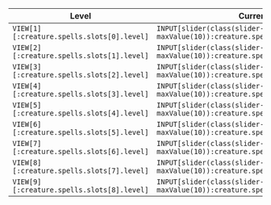 <!-- ```dataviewjs
const mb = app.plugins.plugins["obsidian-meta-bind-plugin"].api;

const spellSlotLevels = [1, 2, 3, 4, 5, 6, 7, 8, 9];
const spellSlotLevelOptions = spellSlotLevels.map(spellSlotLevel=>`option(${spellSlotLevel})`);

const max = mb.createBindTarget('frontmatter', this.currentFilePath, ["spells", "0", "max"]);
const val = mb.getMetadata(max);

const tableOptions = {
	bindTarget: mb.createBindTarget('frontmatter', this.currentFilePath, ['spells']),
	tableHead: ['Level', 'Max Slots', 'Slots', 'thing'],
	columns: [
		`INPUT[inlineSelect(${spellSlotLevelOptions.join(",")}):scope^level]`,
        `INPUT[number(class(number-s),defaultValue(1)):scope^max]`,
        `INPUT[slider(addLabels, maxValue(10)):scope^current]`,
		'VIEW[{scope^current}][math(hidden)]',
	],
};

const mountable = mb.createTableMountable(this.currentFilePath, tableOptions);

mb.wrapInMDRC(mountable, this.container, this.component);
``` -->

<!-- ```dataviewjs
const mb = app.plugins.plugins["obsidian-meta-bind-plugin"].api;

const spellSlotsBindTarget = mb.createBindTarget('frontmatter', this.currentFilePath, ["spells", "slots"]);
const spellSlots = mb.getMetadata(spellSlotsBindTarget);

if (!spellSlots) {
    const spellBinds = {
        "0": { level: 1, max: 1, current: 1 },
        "1": { level: 2, max: 1, current: 1 },
        "2": { level: 3, max: 1, current: 1 },
        "3": { level: 4, max: 1, current: 1 },
    }
    Object.keys(spellBinds).forEach(spellLevel=>{
        Object.keys(spellBinds[spellLevel]).forEach(key=>{
            const tempBind = mb.createBindTarget('frontmatter', this.currentFilePath, ["spells", "slots", spellLevel, key]);
            mb.setMetadata(tempBind, spellBinds[spellLevel][key])
        })
    });
    const spellSlots = mb.getMetadata(spellSlotsBindTarget);
}

dv.table(
    ["Level", "Current", "Max"],
    spellSlots.map((spellSlot, index) => [spellSlot.level, `\`INPUT[slider(class(slider-l), addLabels, maxValue(${spellSlot.max})):creature.spells.slots[${index}].current]\``, `\`VIEW[{creature.spells.slots[${index}].current}]\``, `\`INPUT[number(class(number-s)):creature.spells.slots[${index}].max]\``])
);
``` -->

<!-- ```meta-bind-js-view
{creature.spells.slots} as spellSlots
---

function getLine(level, max, index){
    return `| \`VIEW[${level ?? index + 1}][:creature.spells.slots[${index}].level]\` | \`INPUT[slider(class(slider-l), addLabels, maxValue(${max})):creature.spells.slots[${index}].current]\` | \`VIEW[{creature.spells.slots[${index}].current}]\` | \`INPUT[number(class(number-s)):creature.spells.slots[${index}].max]\` |`
}

const str = `
| Level | Current | Max | Max |
| --- | --- | --- | --- |
${
    context.bound.spellSlots
        .map((spellSlot, index)=>getLine(spellSlot.level, spellSlot.max, index))
        .join("\n")
    
}
`;

return engine.markdown.create(str);
``` -->
| Level | Current | Current | Max |
| --- | --- | --- | --- |
| `VIEW[1][:creature.spells.slots[0].level]` | `INPUT[slider(class(slider-l), addLabels, maxValue(10)):creature.spells.slots[0].current]` | `VIEW[{creature.spells.slots[0].current}]` | `INPUT[number(class(number-s)):creature.spells.slots[0].max]` |
| `VIEW[2][:creature.spells.slots[1].level]` | `INPUT[slider(class(slider-l), addLabels, maxValue(10)):creature.spells.slots[1].current]` | `VIEW[{creature.spells.slots[1].current}]` | `INPUT[number(class(number-s)):creature.spells.slots[1].max]` |
| `VIEW[3][:creature.spells.slots[2].level]` | `INPUT[slider(class(slider-l), addLabels, maxValue(10)):creature.spells.slots[2].current]` | `VIEW[{creature.spells.slots[2].current}]` | `INPUT[number(class(number-s)):creature.spells.slots[2].max]` |
| `VIEW[4][:creature.spells.slots[3].level]` | `INPUT[slider(class(slider-l), addLabels, maxValue(10)):creature.spells.slots[3].current]` | `VIEW[{creature.spells.slots[3].current}]` | `INPUT[number(class(number-s)):creature.spells.slots[3].max]` |
| `VIEW[5][:creature.spells.slots[4].level]` | `INPUT[slider(class(slider-l), addLabels, maxValue(10)):creature.spells.slots[4].current]` | `VIEW[{creature.spells.slots[4].current}]` | `INPUT[number(class(number-s)):creature.spells.slots[4].max]` |
| `VIEW[6][:creature.spells.slots[5].level]` | `INPUT[slider(class(slider-l), addLabels, maxValue(10)):creature.spells.slots[5].current]` | `VIEW[{creature.spells.slots[5].current}]` | `INPUT[number(class(number-s)):creature.spells.slots[5].max]` |
| `VIEW[7][:creature.spells.slots[6].level]` | `INPUT[slider(class(slider-l), addLabels, maxValue(10)):creature.spells.slots[6].current]` | `VIEW[{creature.spells.slots[6].current}]` | `INPUT[number(class(number-s)):creature.spells.slots[6].max]` |
| `VIEW[8][:creature.spells.slots[7].level]` | `INPUT[slider(class(slider-l), addLabels, maxValue(10)):creature.spells.slots[7].current]` | `VIEW[{creature.spells.slots[7].current}]` | `INPUT[number(class(number-s)):creature.spells.slots[7].max]` |
| `VIEW[9][:creature.spells.slots[8].level]` | `INPUT[slider(class(slider-l), addLabels, maxValue(10)):creature.spells.slots[8].current]` | `VIEW[{creature.spells.slots[8].current}]` | `INPUT[number(class(number-s)):creature.spells.slots[8].max]` |